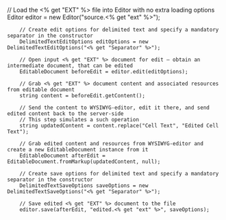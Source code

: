// Load the <% get "EXT" %> file into Editor with no extra loading options
        Editor editor = new Editor("source.<% get "ext" %>");

        // Create edit options for delimited text and specify a mandatory separator in the constructor
        DelimitedTextEditOptions editOptions = new DelimitedTextEditOptions("<% get "Separator" %>");        

        // Open input <% get "EXT" %> document for edit — obtain an intermediate document, that can be edited
        EditableDocument beforeEdit = editor.edit(editOptions);

        // Grab <% get "EXT" %> document content and associated resources from editable document
        string content = beforeEdit.getContent();

        // Send the content to WYSIWYG-editor, edit it there, and send edited content back to the server-side
        // This step simulates a such operation
        string updatedContent = content.replace("Cell Text", "Edited Cell Text");

        // Grab edited content and resources from WYSIWYG-editor and create a new EditableDocument instance from it
        EditableDocument afterEdit = EditableDocument.fromMarkup(updatedContent, null);

        // Create save options for delimited text and specify a mandatory separator in the constructor
        DelimitedTextSaveOptions saveOptions = new DelimitedTextSaveOptions("<% get "Separator" %>");

        // Save edited <% get "EXT" %> document to the file
        editor.save(afterEdit, "edited.<% get "ext" %>", saveOptions);